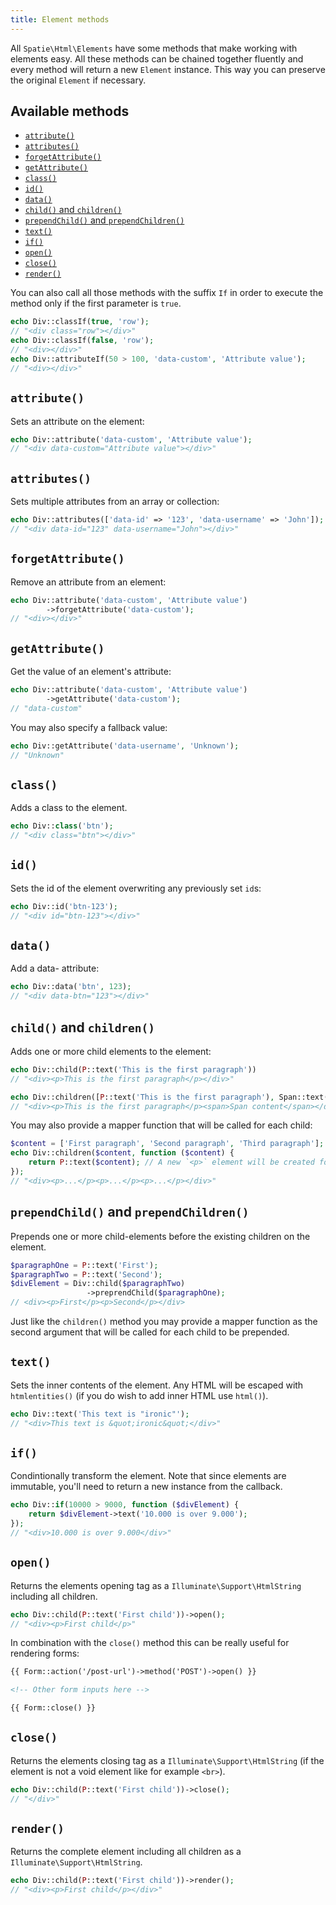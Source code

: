 ```yaml
---
title: Element methods
---
```


All `Spatie\Html\Elements` have some methods that make working with elements easy. All these methods can be chained together fluently and every method will return a new `Element` instance. This way you can preserve the original `Element` if necessary.

## Available methods

- [`attribute()`](#codeattributecode)
- [`attributes()`](#codeattributescode)
- [`forgetAttribute()`](#codeforgetattributecode)
- [`getAttribute()`](#codegetattributecode)
- [`class()`](#codeclasscode)
- [`id()`](#codeidcode)
- [`data()`](#codedatacode)
- [`child()` and `children()`](#codechildcode-and-codechildrencode)
- [`prependChild()` and `prependChildren()`](#codeprependchildcode-or-codeprependchildrencode)
- [`text()`](#codetextcode)
- [`if()`](#codeifcode)
- [`open()`](#codeopencode)
- [`close()`](#codeclosecode)
- [`render()`](#coderendercode)

You can also call all those methods with the suffix `If` in order to execute the method only if the first parameter is `true`.

```php
echo Div::classIf(true, 'row');
// "<div class="row"></div>"
echo Div::classIf(false, 'row');
// "<div></div>"
echo Div::attributeIf(50 > 100, 'data-custom', 'Attribute value');
// "<div></div>"
```

## `attribute()`

Sets an attribute on the element:

```php
echo Div::attribute('data-custom', 'Attribute value');
// "<div data-custom="Attribute value"></div>"
```

## `attributes()`

Sets multiple attributes from an array or collection:

```php
echo Div::attributes(['data-id' => '123', 'data-username' => 'John']);
// "<div data-id="123" data-username="John"></div>"
```

## `forgetAttribute()`

Remove an attribute from an element:

```php
echo Div::attribute('data-custom', 'Attribute value')
        ->forgetAttribute('data-custom');
// "<div></div>"
```

## `getAttribute()`

Get the value of an element's attribute:

```php
echo Div::attribute('data-custom', 'Attribute value')
        ->getAttribute('data-custom');
// "data-custom"
```
You may also specify a fallback value:

```php
echo Div::getAttribute('data-username', 'Unknown');
// "Unknown"
```

## `class()`

Adds a class to the element.

```php
echo Div::class('btn');
// "<div class="btn"></div>"
```

## `id()`

Sets the id of the element overwriting any previously set `id`s:

```php
echo Div::id('btn-123');
// "<div id="btn-123"></div>"
```

## `data()`

Add a data- attribute:
```php
echo Div::data('btn', 123);
// "<div data-btn="123"></div>"
```

## `child()` and `children()`

Adds one or more child elements to the element:

```php
echo Div::child(P::text('This is the first paragraph'))
// "<div><p>This is the first paragraph</p></div>"

echo Div::children([P::text('This is the first paragraph'), Span::text('Span content')])
// "<div><p>This is the first paragraph</p><span>Span content</span></div>"
```

You may also provide a mapper function that will be called for each child:

```php
$content = ['First paragraph', 'Second paragraph', 'Third paragraph'];
echo Div::children($content, function ($content) {
    return P::text($content); // A new `<p>` element will be created for each string and added as a child of `<div>`
});
// "<div><p>...</p><p>...</p><p>...</p></div>"
```

## `prependChild()` and `prependChildren()`

Prepends one or more child-elements before the existing children on the element.

```php
$paragraphOne = P::text('First');
$paragraphTwo = P::text('Second');
$divElement = Div::child($paragraphTwo)
                 ->preprendChild($paragraphOne);
// <div><p>First</p><p>Second</p></div>
```

Just like the `children()` method you may provide a mapper function as the second argument that will be called for each child to be prepended.



## `text()`

Sets the inner contents of the element. Any HTML will be escaped with `htmlentities()` (if you do wish to add inner HTML use `html()`).

```php
echo Div::text('This text is "ironic"');
// "<div>This text is &quot;ironic&quot;</div>"
```

## `if()`

Condintionally transform the element. Note that since elements are immutable, you'll need to return a new instance from the callback.

```php
echo Div::if(10000 > 9000, function ($divElement) {
    return $divElement->text('10.000 is over 9.000');
});
// "<div>10.000 is over 9.000</div>"
```

## `open()`

Returns the elements opening tag as a `Illuminate\Support\HtmlString` including all children.

```php
echo Div::child(P::text('First child'))->open();
// "<div><p>First child</p>"
```

In combination with the `close()` method this can be really useful for rendering forms:

```html
{{ Form::action('/post-url')->method('POST')->open() }}

<!-- Other form inputs here -->

{{ Form::close() }}
```

## `close()`

Returns the elements closing tag as a `Illuminate\Support\HtmlString` (if the element is not a void element like for example `<br>`).

```php
echo Div::child(P::text('First child'))->close();
// "</div>"
```

## `render()`

Returns the complete element including all children as a `Illuminate\Support\HtmlString`.

```php
echo Div::child(P::text('First child'))->render();
// "<div><p>First child</p></div>"
```
